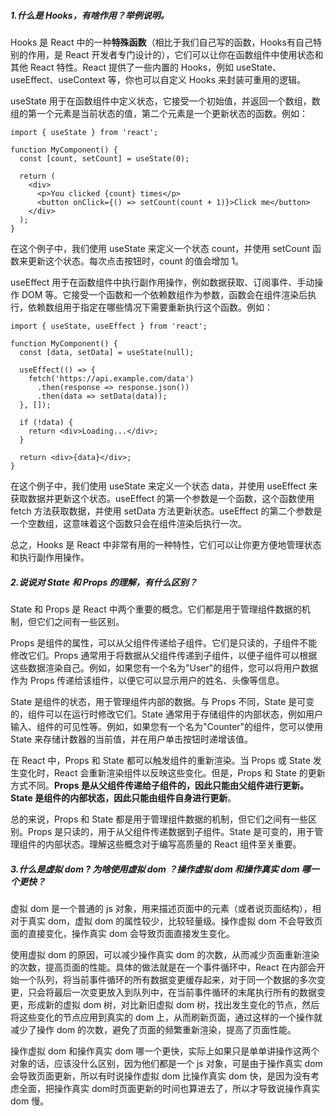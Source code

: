 ##### 1.什么是 Hooks，有啥作用？举例说明。

Hooks 是 React 中的一种**特殊函数**（相比于我们自己写的函数，Hooks有自己特别的作用，是 React 开发者专门设计的），它们可以让你在函数组件中使用状态和其他 React 特性。React 提供了一些内置的 Hooks，例如 useState、useEffect、useContext 等，你也可以自定义 Hooks 来封装可重用的逻辑。

useState 用于在函数组件中定义状态，它接受一个初始值，并返回一个数组，数组的第一个元素是当前状态的值，第二个元素是一个更新状态的函数。例如：

```react
import { useState } from 'react';

function MyComponent() {
  const [count, setCount] = useState(0);

  return (
    <div>
      <p>You clicked {count} times</p>
      <button onClick={() => setCount(count + 1)}>Click me</button>
    </div>
  );
}
```

在这个例子中，我们使用 useState 来定义一个状态 count，并使用 setCount 函数来更新这个状态。每次点击按钮时，count 的值会增加 1。

useEffect 用于在函数组件中执行副作用操作，例如数据获取、订阅事件、手动操作 DOM 等。它接受一个函数和一个依赖数组作为参数，函数会在组件渲染后执行，依赖数组用于指定在哪些情况下需要重新执行这个函数。例如：

```react
import { useState, useEffect } from 'react';

function MyComponent() {
  const [data, setData] = useState(null);

  useEffect(() => {
    fetch('https://api.example.com/data')
      .then(response => response.json())
      .then(data => setData(data));
  }, []);

  if (!data) {
    return <div>Loading...</div>;
  }

  return <div>{data}</div>;
}
```

在这个例子中，我们使用 useState 来定义一个状态 data，并使用 useEffect 来获取数据并更新这个状态。useEffect 的第一个参数是一个函数，这个函数使用 fetch 方法获取数据，并使用 setData 方法更新状态。useEffect 的第二个参数是一个空数组，这意味着这个函数只会在组件渲染后执行一次。

总之，Hooks 是 React 中非常有用的一种特性，它们可以让你更方便地管理状态和执行副作用操作。

##### 2.说说对 State 和 Props 的理解，有什么区别？

State 和 Props 是 React 中两个重要的概念。它们都是用于管理组件数据的机制，但它们之间有一些区别。

Props 是组件的属性，可以从父组件传递给子组件。它们是只读的，子组件不能修改它们。Props 通常用于将数据从父组件传递到子组件，以便子组件可以根据这些数据渲染自己。例如，如果您有一个名为"User"的组件，您可以将用户数据作为 Props 传递给该组件，以便它可以显示用户的姓名、头像等信息。

State 是组件的状态，用于管理组件内部的数据。与 Props 不同，State 是可变的，组件可以在运行时修改它们。State 通常用于存储组件的内部状态，例如用户输入、组件的可见性等。例如，如果您有一个名为"Counter"的组件，您可以使用 State 来存储计数器的当前值，并在用户单击按钮时递增该值。

在 React 中，Props 和 State 都可以触发组件的重新渲染。当 Props 或 State 发生变化时，React 会重新渲染组件以反映这些变化。但是，Props 和 State 的更新方式不同。**Props 是从父组件传递给子组件的，因此只能由父组件进行更新。State 是组件的内部状态，因此只能由组件自身进行更新**。

总的来说，Props 和 State 都是用于管理组件数据的机制，但它们之间有一些区别。Props 是只读的，用于从父组件传递数据到子组件。State 是可变的，用于管理组件的内部状态。理解这些概念对于编写高质量的 React 组件至关重要。

##### 3.什么是虚拟 dom ? 为啥使用虚拟 dom ？操作虚拟 dom 和操作真实 dom 哪一个更快？

虚拟 dom 是一个普通的 js 对象，用来描述页面中的元素（或者说页面结构），相对于真实 dom，虚拟 dom 的属性较少，比较轻量级。操作虚拟 dom 不会导致页面的直接变化，操作真实 dom 会导致页面直接发生变化。

使用虚拟 dom 的原因，可以减少操作真实 dom 的次数，从而减少页面重新渲染的次数，提高页面的性能。具体的做法就是在一个事件循环中，React 在内部会开始一个队列，将当前事件循环的所有数据变更缓存起来，对于同一个数据的多次变更，只会将最后一次变更放入到队列中，在当前事件循环的末尾执行所有的数据变更，形成新的虚拟 dom 树，对比新旧虚拟 dom 树，找出发生变化的节点，然后将这些变化的节点应用到真实的 dom 上，从而刷新页面，通过这样的一个操作就减少了操作 dom 的次数，避免了页面的频繁重新渲染，提高了页面性能。

操作虚拟 dom 和操作真实 dom 哪一个更快，实际上如果只是单单讲操作这两个对象的话，应该没什么区别，因为他们都是一个 js 对象，可是由于操作真实 dom 会导致页面更新，所以有时说操作虚拟 dom 比操作真实 dom 快，是因为没有考虑全面，把操作真实 dom时页面更新的时间也算进去了，所以才导致说操作真实 dom 慢。

